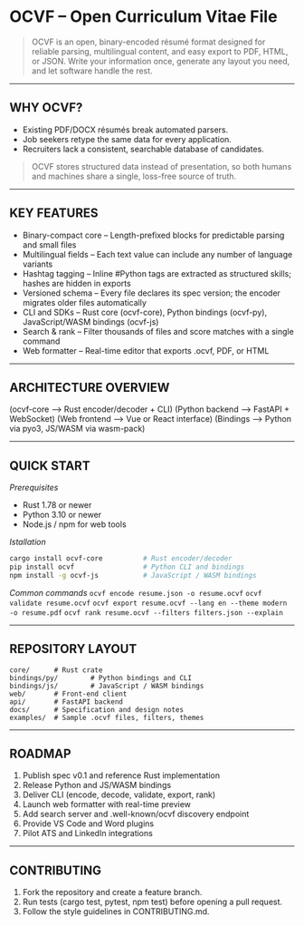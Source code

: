 # OCVF – Open Curriculum Vitae File

> OCVF is an open, binary-encoded résumé format designed for reliable parsing, multilingual content, and easy export to PDF, HTML, or JSON. Write your information once, generate any layout you need, and let software handle the rest.

-------------------------------------------------------------------------------

## WHY OCVF?

* Existing PDF\/DOCX résumés break automated parsers.
* Job seekers retype the same data for every application.
* Recruiters lack a consistent, searchable database of candidates.

> OCVF stores structured data instead of presentation, so both humans and machines share a single, loss-free source of truth.

-------------------------------------------------------------------------------

## KEY FEATURES

* Binary-compact core – Length-prefixed blocks for predictable parsing and small files
* Multilingual fields – Each text value can include any number of language variants
* Hashtag tagging – Inline #Python tags are extracted as structured skills; hashes are hidden in exports
* Versioned schema – Every file declares its spec version; the encoder migrates older files automatically
* CLI and SDKs – Rust core (ocvf-core), Python bindings (ocvf-py), JavaScript/WASM bindings (ocvf-js)
* Search & rank – Filter thousands of files and score matches with a single command
* Web formatter – Real-time editor that exports .ocvf, PDF, or HTML

-------------------------------------------------------------------------------

## ARCHITECTURE OVERVIEW

(ocvf-core ⟶ Rust encoder/decoder + CLI)
(Python backend ⟶ FastAPI + WebSocket)
(Web frontend ⟶ Vue or React interface)
(Bindings ⟶ Python via pyo3, JS/WASM via wasm-pack)

-------------------------------------------------------------------------------

## QUICK START

*Prerequisites*
- Rust 1.78 or newer
- Python 3.10 or newer
- Node.js \/ npm for web tools

*Istallation*
```sh
cargo install ocvf-core          # Rust encoder/decoder
pip install ocvf                 # Python CLI and bindings
npm install -g ocvf-js           # JavaScript / WASM bindings
```

*Common commands*
`ocvf encode resume.json -o resume.ocvf`
`ocvf validate resume.ocvf`
`ocvf export resume.ocvf --lang en --theme modern -o resume.pdf`
`ocvf rank resume.ocvf --filters filters.json --explain`

-------------------------------------------------------------------------------

## REPOSITORY LAYOUT
```
core/      # Rust crate
bindings/py/        # Python bindings and CLI
bindings/js/        # JavaScript / WASM bindings
web/       # Front-end client
api/       # FastAPI backend
docs/      # Specification and design notes
examples/  # Sample .ocvf files, filters, themes
```
-------------------------------------------------------------------------------

## ROADMAP

1. Publish spec v0.1 and reference Rust implementation
2. Release Python and JS\/WASM bindings
3. Deliver CLI \(encode, decode, validate, export, rank\)
4. Launch web formatter with real-time preview
5. Add search server and .well-known\/ocvf discovery endpoint
6. Provide VS Code and Word plugins
7. Pilot ATS and LinkedIn integrations

-------------------------------------------------------------------------------

## CONTRIBUTING

1. Fork the repository and create a feature branch.
2. Run tests \(cargo test, pytest, npm test\) before opening a pull request.
3. Follow the style guidelines in CONTRIBUTING.md.
